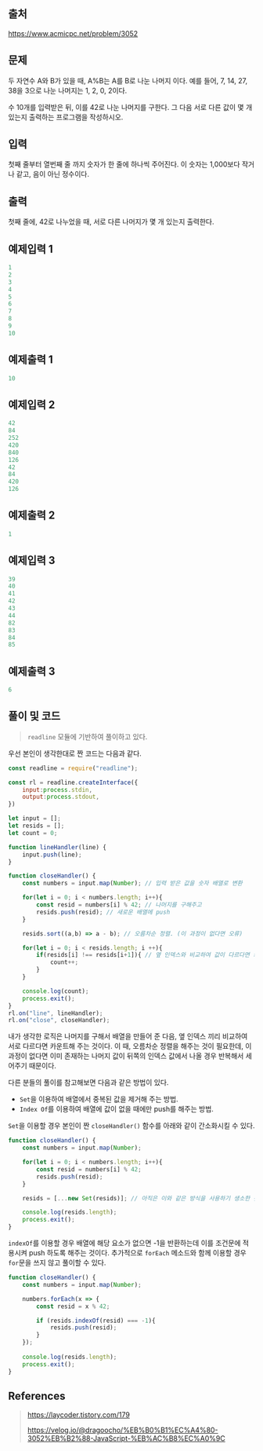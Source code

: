 ## 출처

https://www.acmicpc.net/problem/3052





## 문제

두 자연수 A와 B가 있을 때, A%B는 A를 B로 나눈 나머지 이다. 예를 들어, 7, 14, 27, 38을 3으로 나눈 나머지는 1, 2, 0, 2이다. 

수 10개를 입력받은 뒤, 이를 42로 나눈 나머지를 구한다. 그 다음 서로 다른 값이 몇 개 있는지 출력하는 프로그램을 작성하시오.





## 입력

첫째 줄부터 열번째 줄 까지 숫자가 한 줄에 하나씩 주어진다. 이 숫자는 1,000보다 작거나 같고, 음이 아닌 정수이다.





## 출력

첫째 줄에, 42로 나누었을 때, 서로 다른 나머지가 몇 개 있는지 출력한다.







## 예제입력 1

```javascript
1
2
3
4
5
6
7
8
9
10
```



## 예제출력 1

```javascript
10
```







## 예제입력 2

```javascript
42
84
252
420
840
126
42
84
420
126
```



## 예제출력 2

```javascript
1
```







## 예제입력 3

```javascript
39
40
41
42
43
44
82
83
84
85
```





## 예제출력 3

```javascript
6
```



## 풀이 및 코드



> `readline` 모듈에 기반하여 풀이하고 있다.



우선 본인이 생각한대로 짠 코드는 다음과 같다.



```javascript
const readline = require("readline");

const rl = readline.createInterface({
    input:process.stdin,
    output:process.stdout,
})

let input = [];
let resids = [];
let count = 0;

function lineHandler(line) {
    input.push(line);
}

function closeHandler() {
    const numbers = input.map(Number); // 입력 받은 값을 숫자 배열로 변환

    for(let i = 0; i < numbers.length; i++){
        const resid = numbers[i] % 42; // 나머지를 구해주고
        resids.push(resid); // 새로운 배열에 push
    }

    resids.sort((a,b) => a - b); // 오름차순 정렬. (이 과정이 없다면 오류)

    for(let i = 0; i < resids.length; i ++){
        if(resids[i] !== resids[i+1]){ // 옆 인덱스와 비교하여 값이 다르다면 카운트 증가
            count++;
        }
    }

    console.log(count);
    process.exit();
}
rl.on("line", lineHandler);
rl.on("close", closeHandler);
```



내가 생각한 로직은 나머지를 구해서 배열을 만들어 준 다음, 옆 인덱스 끼리 비교하여 서로 다르다면 카운트해 주는 것이다. 이 때, 오름차순 정렬을 해주는 것이 필요한데, 이 과정이 없다면 이미 존재하는 나머지 값이 뒤쪽의 인덱스 값에서 나올 경우 반복해서 세어주기 때문이다.



다른 분들의 풀이를  참고해보면 다음과 같은 방법이 있다.



- `Set`을 이용하여 배열에서 중복된 값을 제거해 주는 방법.
- `Index Of`를 이용하여 배열에 값이 없을 때에만 push를 해주는 방법.



`Set`을 이용할 경우 본인이 짠 `closeHandler()` 함수를 아래와 같이 간소화시킬 수 있다.

```javascript
function closeHandler() {
    const numbers = input.map(Number);

    for(let i = 0; i < numbers.length; i++){
        const resid = numbers[i] % 42;
        resids.push(resid);
    }

    resids = [...new Set(resids)]; // 아직은 이와 같은 방식을 사용하기 생소한 것 같다. 하지만 훨씬 간편함.

    console.log(resids.length);
    process.exit();
}
```





`indexOf`를 이용할 경우 배열에 해당 요소가 없으면 -1을 반환하는데 이를 조건문에 적용시켜  push 하도록 해주는 것이다. 추가적으로 `forEach` 메소드와 함께 이용할 경우 `for`문을 쓰지 않고 풀이할 수 있다.

```javascript
function closeHandler() {
    const numbers = input.map(Number);

    numbers.forEach(x => {
        const resid = x % 42;

        if (resids.indexOf(resid) === -1){
            resids.push(resid);
        }
    });
    
    console.log(resids.length);
    process.exit();
}
```





## References

> https://laycoder.tistory.com/179
>
> https://velog.io/@dragoocho/%EB%B0%B1%EC%A4%80-3052%EB%B2%88-JavaScript-%EB%AC%B8%EC%A0%9C


